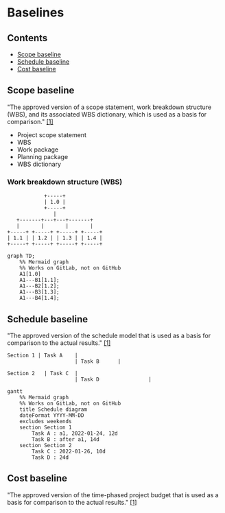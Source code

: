 # Baselines

## Contents

- [Scope baseline](#scope-baseline)
- [Schedule baseline](#schedule-baseline)
- [Cost baseline](#cost-baseline)

## Scope baseline

"The approved version of a scope statement, work breakdown structure (WBS), and
its associated WBS dictionary, which is used as a basis for comparison."
[[1]](../home.md#references)

- Project scope statement
- WBS
- Work package
- Planning package
- WBS dictionary

### Work breakdown structure (WBS)

```ascii
            +-----+
            | 1.0 |
            +-----+
               |
   +-------+---+---+-------+
   |       |       |       |
+-----+ +-----+ +-----+ +-----+
| 1.1 | | 1.2 | | 1.3 | | 1.4 |
+-----+ +-----+ +-----+ +-----+
```

```mermaid
graph TD;
    %% Mermaid graph
    %% Works on GitLab, not on GitHub
    A1[1.0]
    A1---B1[1.1];
    A1---B2[1.2];
    A1---B3[1.3];
    A1---B4[1.4];
```

## Schedule baseline

"The approved version of the schedule model that is used as a basis for
comparison to the actual results." [[1]](../home.md#references)

```ascii
Section 1 | Task A    |
                      | Task B      |

Section 2   | Task C  |
                      | Task D                |
```

```mermaid
gantt
    %% Mermaid graph
    %% Works on GitLab, not on GitHub
    title Schedule diagram
    dateFormat YYYY-MM-DD
    excludes weekends
    section Section 1
        Task A : a1, 2022-01-24, 12d
        Task B : after a1, 14d
    section Section 2
        Task C : 2022-01-26, 10d
        Task D : 24d
```

## Cost baseline

"The approved version of the time-phased project budget that is used as a basis
for comparison to the actual results." [[1]](../home.md#references)
